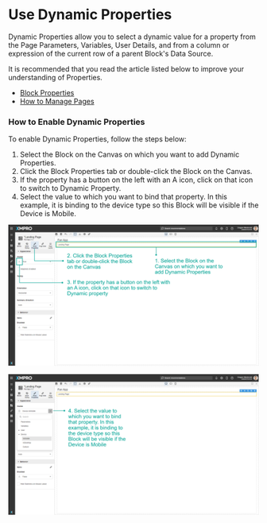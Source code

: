 # Use Dynamic Properties

Dynamic Properties allow you to select a dynamic value for a property from the Page Parameters, Variables, User Details, and from a column or expression of the current row of a parent Block's Data Source.&#x20;

<!-- unsupported tag removed -->
It is recommended that you read the article listed below to improve your understanding of Properties.

* [Block Properties](../../concepts/application/block-properties.md)
* [How to Manage Pages](manage-pages.md)
<!-- unsupported tag removed -->

### How to Enable Dynamic Properties

To enable Dynamic Properties, follow the steps below:

1. Select the Block on the Canvas on which you want to add Dynamic Properties.
2. Click the Block Properties tab or double-click the Block on the Canvas.
3. If the property has a button on the left with an A icon, click on that icon to switch to Dynamic Property.
4. Select the value to which you want to bind that property. In this example, it is binding to the device type so this Block will be visible if the Device is Mobile.&#x20;

![](<../../.gitbook/assets/image (455).png>)

![](<../../.gitbook/assets/image (586).png>)
